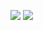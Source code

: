 ![](https://github.com/geoffreylink/Projects/blob/master/06%20Machine%20Learning/Classification-Machine-Learning-Algorithm.png)
![](https://github.com/geoffreylink/Projects/blob/master/06%20Machine%20Learning/KaggleWinners.png)
